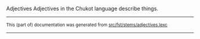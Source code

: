 Adjectives
Adjectives in the Chukot language describe things.

* * *

<small>This (part of) documentation was generated from [src/fst/stems/adjectives.lexc](https://github.com/giellalt/lang-ckt/blob/main/src/fst/stems/adjectives.lexc)</small>

---


